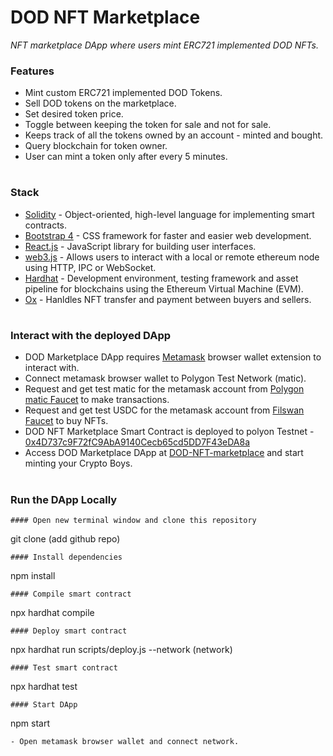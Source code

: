 # DOD NFT Marketplace
<i>NFT marketplace DApp where users mint ERC721 implemented  DOD NFTs.</i>

### Features
- Mint custom ERC721 implemented DOD Tokens.
- Sell DOD tokens on the marketplace.
- Set desired token price.
- Toggle between keeping the token for sale and not for sale.
- Keeps track of all the tokens owned by an account - minted and bought.
- Query blockchain for token owner.
- User can mint a token only after every 5 minutes.
#
### Stack
- [Solidity](https://docs.soliditylang.org/en/v0.7.6/) - Object-oriented, high-level language for implementing smart contracts.
- [Bootstrap 4](https://getbootstrap.com/) - CSS framework for faster and easier web development.
- [React.js](https://reactjs.org/) - JavaScript library for building user interfaces.
- [web3.js](https://web3js.readthedocs.io/en/v1.3.4/) - Allows users to interact with a local or remote ethereum node using HTTP, IPC or WebSocket.
- [Hardhat](https://hardhat.org/) - Development environment, testing framework and asset pipeline for blockchains using the Ethereum Virtual Machine (EVM).
- [Ox](https://docs.0x.org/) - Hanldles NFT transfer and payment between buyers and sellers.
#
### Interact with the deployed DApp
- DOD Marketplace DApp requires [Metamask](https://metamask.io/) browser wallet extension to interact with.
- Connect metamask browser wallet to Polygon Test Network (matic).
- Request and get test matic for the metamask account from [Polygon matic Faucet](https://faucet.polygon.technology/) to make transactions.
- Request and get test USDC for the metamask account from [Filswan Faucet](https://calibration-faucet.filswan.com/#/dashboard) to buy NFTs.
- DOD NFT Marketplace Smart Contract is deployed to polyon Testnet - [0x4D737c9F72fC9AbA9140Cecb65cd5DD7F43eDA8a](https://mumbai.polygonscan.com/address/0x4D737c9F72fC9AbA9140Cecb65cd5DD7F43eDA8a)
- Access DOD Marketplace DApp at [DOD-NFT-marketplace](https://dod-nft-marketplace.netlify.app/) and start minting your Crypto Boys.
#
### Run the DApp Locally
```
#### Open new terminal window and clone this repository
```
git clone (add github repo)
```
#### Install dependencies
```
npm install
```
#### Compile smart contract
```
npx hardhat compile
```
#### Deploy smart contract 
```
npx hardhat run scripts/deploy.js --network (network) 
```
#### Test smart contract
```
npx hardhat test
```
#### Start DApp
```
npm start
```
- Open metamask browser wallet and connect network.
